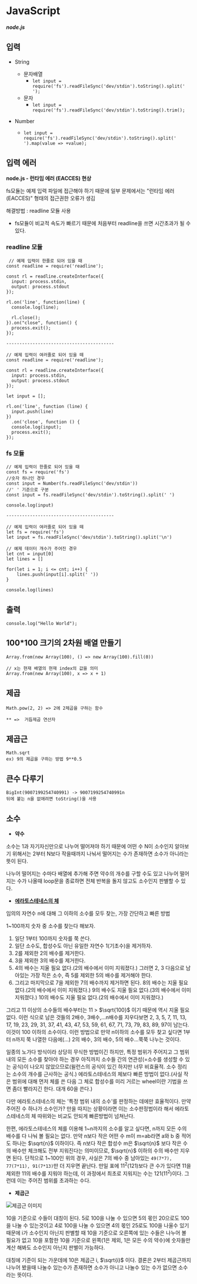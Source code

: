 # JavaScript

***node.js***

## 입력
* String
  * 문자배열
    * `let input = require('fs').readFileSync('dev/stdin').toString().split(' ');`
  * 문자
    * `let input = require('fs').readFileSync('dev/stdin').toString().trim();`

* Number
  * ``let input = require('fs').readFileSync('dev/stdin').toString().split(' ').map(value => +value);``

## 입력 에러
**node.js - 런타임 에러 (EACCES) 현상**

fs모듈는 예제 입력 파일에 접근해야 하기 때문에 일부 문제에서는 "런타임 에러 (EACCES)" 형태의 접근권한 오류가 생김

해결방법 : readline 모듈 사용

* fs모듈이 비교적 속도가 빠르기 때문에 처음부터 readline을 쓰면 시간초과가 될 수 있다.

### readline 모듈
```
 // 예제 입력이 한줄로 되어 있을 때
const readline = require('readline');

const rl = readline.createInterface({
  input: process.stdin,
  output: process.stdout
});

rl.on('line', function(line) {
  console.log(line);

  rl.close();
}).on("close", function() {
  process.exit();
});

-----------------------------------------

// 예제 입력이 여러줄로 되어 있을 떼
const readline = require('readline');

const rl = readline.createInterface({
  input: process.stdin,
  output: process.stdout
});

let input = [];

rl.on('line', function (line) {
  input.push(line)
})
  .on('close', function () {
  console.log(input);
  process.exit();
});
```

### fs 모듈
```
// 예제 입력이 한줄로 되어 있을 때
const fs = require('fs')
//숫자 하나인 경우
const input = Number(fs.readFileSync('dev/stdin'))
//' ' 기준으로 구분
const input = fs.readFileSync('dev/stdin').toString().split(' ')

console.log(input)

-----------------------------------------

// 예제 입력이 여러줄로 되어 있을 떼
let fs = require('fs')
let input = fs.readFileSync('dev/stdin').toString().split('\n')

// 예제 데이터 개수가 주어진 경우
let cnt = input[0]
let lines = []

for(let i = 1; i <= cnt; i++) {
	lines.push(input[i].split(' '))
}

console.log(lines)
```


## 출력
```
console.log("Hello World");
```

## 100*100 크기의 2차원 배열 만들기
```
Array.from(new Array(100), () => new Array(100).fill(0))

// x는 현재 배열의 현재 index의 값을 의미
Array.from(new Array(100), x => x + 1)
```

## 제곱
```
Math.pow(2, 2) => 2에 2제곱을 구하는 함수

** =>  거듭제곱 연산자
```

## 제곱근
```
Math.sqrt
ex) 9의 제곱을 구하는 방법 9**0.5
```

## 큰수 다루기
```
BigInt(9007199254740991) -> 9007199254740991n
뒤에 붙는 n을 없애려면 toString()을 사용
```

## 소수

- **약수**

소수는 1과 자기자신만으로 나누어 떨어져야 하기 때문에 어떤 수 N이 소수인지 알아보기 위해서는 2부터 N보다 작을때까지 나눠서 떨어지는 수가 존재하면 소수가 아니라는 뜻이 된다. 

나누어 떨어지는 수마다 배열에 추가해 주면 약수의 개수를 구할 수도 있고 나누어 떨어지는 수가 나올때 loop문을 종료하면 전체 반복을 돌지 않고도 소수인지 판별할 수 있다.

- **[에라토스테네스의 체](https://namu.wiki/w/%EC%97%90%EB%9D%BC%ED%86%A0%EC%8A%A4%ED%85%8C%EB%84%A4%EC%8A%A4%EC%9D%98%20%EC%B2%B4)**

임의의 자연수 n에 대해 그 이하의 소수를 모두 찾는, 가장 간단하고 빠른 방법

1~100까지 숫자 중 소수를 찾는다 해보자.

1. 일단 1부터 100까지 숫자를 쭉 쓴다.
2. 일단 소수도, 합성수도 아닌 유일한 자연수 1(기초수)을 제거하자.
3. 2를 제외한 2의 배수를 제거한다.
4. 3을 제외한 3의 배수를 제거한다.
5. 4의 배수는 지울 필요 없다.(2의 배수에서 이미 지워졌다.) 그러면 2, 3 다음으로 남아있는 가장 작은 소수, 즉 5를 제외한 5의 배수를 제거해야 한다.
6. 그리고 마지막으로 7을 제외한 7의 배수까지 제거하면 된다. 8의 배수는 지울 필요 없다.(2의 배수에서 이미 지워졌다.) 9의 배수도 지울 필요 없다.(3의 배수에서 이미 지워졌다.) 10의 배수도 지울 필요 없다.(2의 배수에서 이미 지워졌다.)

그리고 11 이상의 소수들의 배수부터는 11 >  $\sqrt{100}$ 이기 때문에 역시 지울 필요 없다. 이런 식으로 남은 것들의 2배수, 3배수,...n배수를 지우다보면 2, 3, 5, 7, 11, 13, 17, 19, 23, 29, 31, 37, 41, 43, 47, 53, 59, 61, 67, 71, 73, 79, 83, 89, 97이 남는다. 이것이 100 이하의 소수이다. 이런 방법으로 만약 n이하의 소수를 모두 찾고 싶다면 1부터 n까지 쭉 나열한 다음에(...) 2의 배수, 3의 배수, 5의 배수...쭉쭉 나누는 것이다.

일종의 노가다 방식이라 상당히 무식한 방법이긴 하지만, 특정 범위가 주어지고 그 범위 내의 모든 소수를 찾아야 하는 경우 아직까지 소수들 간의 연관성(=소수를 생성할 수 있는 공식)이 나오지 않았으므로(윌런스의 공식이 있긴 하지만 너무 비효율적. 소수 정리는 소수의 개수를 근사하는 공식.) 에라토스테네스의 체보다 빠른 방법이 없다.(사실 작은 범위에 대해 먼저 체를 쓴 다음 그 체로 합성수를 미리 거르는 wheel이란 기법을 쓰면 좀더 빨라지긴 한다. 대개 60을 쓴다.)

다만 에라토스테네스의 체는 '특정 범위 내의 소수'를 판정하는 데에만 효율적이다. 만약 주어진 수 하나가 소수인가? 만을 따지는 상황이라면 이는 소수판정법이라 해서 에라토스테네스의 체 따위와는 비교도 안되게 빠른방법이 넘쳐난다.

한편, 에라토스테네스의 체를 이용해 1\~n까지의 소수를 알고 싶다면, n까지 모든 수의 배수를 다 나눠 볼 필요는 없다. 만약 n보다 작은 어떤 수 m이 m=ab라면 a와 b 중 적어도 하나는 $\sqrt{n}$ 이하이다. 즉 n보다 작은 합성수 m은 
$\sqrt{n}$ 보다 작은 수의 배수만 체크해도 전부 지워진다는 의미이므로, $\sqrt{n}$  이하의 수의 배수만 지우면 된다. 단적으로 1~100인 위의 경우, 사실은 7의 배수 중 남아있는 `49(7*7), 77(7*11), 91(7*13)`만 더 지우면 끝난다. 만일 표에 11<sup>2</sup>(121)보다 큰 수가 있다면 11을 제외한 11의 배수를 지워야 하는데, 이 과정에서 최초로 지워지는 수는 121(11<sup>2</sup>)이다. 그런데 이는 주어진 범위를 초과하는 수다.


- **제곱근**
 
![제곱근 이미지](https://raw.githubusercontent.com/euijunh/algorithm-part2/main/boj/js/img/prime-number1.png)

10을 기준으로 수들이 대칭이 된다. 5로 100을 나눌 수 있으면 5의 몫인 20으로도 100을 나눌 수 있는것이고 4로 100을 나눌 수 있으면 4의 몫인 25로도 100을 나울수 있기 때문에 i가 소수인지 아닌지 판별할 때 10을 기준으로 오른쪽에 있는 수들은 나누어 볼 필요가 없고 10을 포함한 10을 기준으로 왼쪽(1은 제외, 1은 모든 수의 약수)에 숫자들만 계산 해봐도 소수인지 아닌지 판별이 가능하다.

대칭에 기준이 되는 가운데에 10은 제곱근 i, $\sqrt{i}$ 이다. 결론은 2부터 제곱근까지 나누어 봤을때 나눌수 있는수가 존재하면 소수가 아니고 나눌수 있는 수가 없으면 소수라는 뜻이다.

